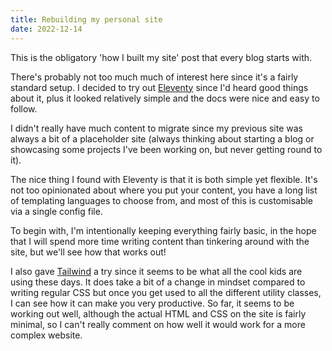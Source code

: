 ```yaml
---
title: Rebuilding my personal site
date: 2022-12-14
---
```


This is the obligatory 'how I built my site' post that every blog starts with.

There's probably not too much much of interest here since it's a fairly standard setup.
I decided to try out [Eleventy](https://www.11ty.dev/) since I'd heard good things about it, plus it looked relatively simple and the docs were nice and easy to follow.

I didn't really have much content to migrate since my previous site was always a bit of a placeholder site (always thinking about starting a blog or showcasing some projects I've been working on, but never getting round to it).

The nice thing I found with Eleventy is that it is both simple yet flexible. It's not too opinionated about where you put your content, you have a long list of templating languages to choose from, and most of this is customisable via a single config file.

To begin with, I'm intentionally keeping everything fairly basic, in the hope that I will spend more time writing content than tinkering around with the site, but we'll see how that works out!

I also gave [Tailwind](https://tailwindcss.com/) a try since it seems to be what all the cool kids are using these days. It does take a bit of a change in mindset compared to writing regular CSS but once you get used to all the different utility classes, I can see how it can make you very productive. So far, it seems to be working out well, although the actual HTML and CSS on the site is fairly minimal, so I can't really comment on how well it would work for a more complex website.
